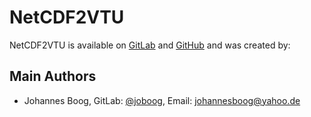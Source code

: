 # NetCDF2VTU

NetCDF2VTU is available on [GitLab](https://gitlab.com/joboog/netcdf2vtu)
and [GitHub](https://github.com/joboog/netcdf2vtu)
and was created by:


## Main Authors

- Johannes Boog, GitLab: [@joboog](https://gitlab.com/joboog), Email:  <johannesboog@yahoo.de>